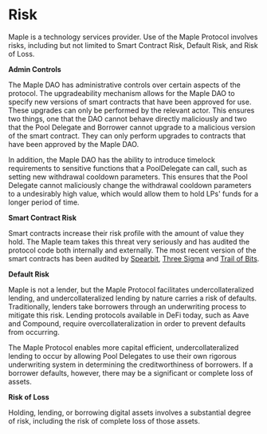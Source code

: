 # Risk

Maple is a technology services provider. Use of the Maple Protocol involves risks, including but not limited to Smart Contract Risk, Default Risk, and Risk of Loss.

**Admin Controls**

The Maple DAO has administrative controls over certain aspects of the protocol. The upgradeability mechanism allows for the Maple DAO to specify new versions of smart contracts that have been approved for use. These upgrades can only be performed by the relevant actor. This ensures two things, one that the DAO cannot behave directly maliciously and two that the Pool Delegate and Borrower cannot upgrade to a malicious version of the smart contract. They can only perform upgrades to contracts that have been approved by the Maple DAO.

In addition, the Maple DAO has the ability to introduce timelock requirements to sensitive functions that a PoolDelegate can call, such as setting new withdrawal cooldown parameters. This ensures that the Pool Delegate cannot maliciously change the withdrawal cooldown parameters to a undesirably high value, which would allow them to hold LPs' funds for a longer period of time.

**Smart Contract Risk**

Smart contracts increase their risk profile with the amount of value they hold. The Maple team takes this threat very seriously and has audited the protocol code both internally and externally. The most recent version of the smart contracts has been audited by [Spearbit](https://spearbit.com/), [Three Sigma](https://threesigma.xyz/labs/code-audits) and [Trail of Bits](https://www.trailofbits.com/).

**Default Risk**

Maple is not a lender, but the Maple Protocol facilitates undercollateralized lending, and undercollateralized lending by nature carries a risk of defaults. Traditionally, lenders take borrowers through an underwriting process to mitigate this risk. Lending protocols available in DeFi today, such as Aave and Compound, require overcollateralization in order to prevent defaults from occurring.

The Maple Protocol enables more capital efficient, undercollateralized lending to occur by allowing Pool Delegates to use their own rigorous underwriting system in determining the creditworthiness of borrowers. If a borrower defaults, however, there may be a significant or complete loss of assets.

**Risk of Loss**

Holding, lending, or borrowing digital assets involves a substantial degree of risk, including the risk of complete loss of those assets.
